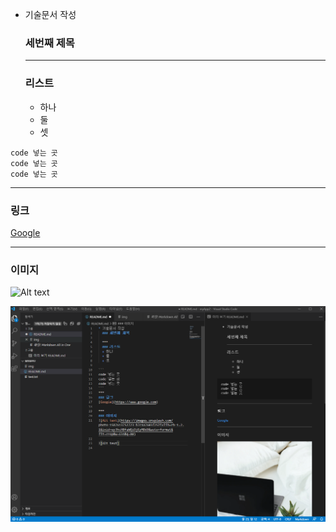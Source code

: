 * 기술문서 작성
  ### 세번째 제목

  ***
  ### 리스트
  + 하나
  + 둘
  + 셋

```
code 넣는 곳
code 넣는 곳
code 넣는 곳
```
***
### 링크
[Google](https://www.google.com)

***
### 이미지
![Alt text](https://images.unsplash.com/photo-1587613752723-b7c4a7603f25?ixlib=rb-1.2.1&ixid=eyJhcHBfaWQiOjEyMDd9&auto=format&fit=crop&w=634&q=80)

![Alt text](img/img.PNG)